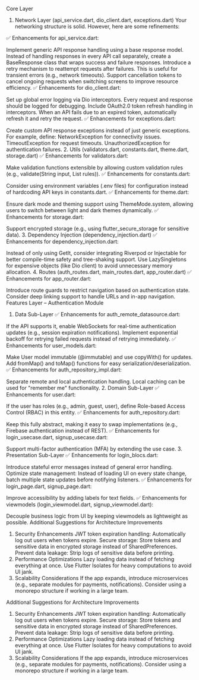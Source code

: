 Core Layer
1. Network Layer (api_service.dart, dio_client.dart, exceptions.dart)
Your networking structure is solid. However, here are some refinements:

✅ Enhancements for api_service.dart:

Implement generic API response handling using a base response model. Instead of handling responses in every API call separately, create a BaseResponse<T> class that wraps success and failure responses.
Introduce a retry mechanism to reattempt requests after failures. This is useful for transient errors (e.g., network timeouts).
Support cancellation tokens to cancel ongoing requests when switching screens to improve resource efficiency.
✅ Enhancements for dio_client.dart:

Set up global error logging via Dio interceptors. Every request and response should be logged for debugging.
Include OAuth2.0 token refresh handling in interceptors. When an API fails due to an expired token, automatically refresh it and retry the request.
✅ Enhancements for exceptions.dart:

Create custom API response exceptions instead of just generic exceptions. For example, define:
NetworkException for connectivity issues.
TimeoutException for request timeouts.
UnauthorizedException for authentication failures.
2. Utils (validators.dart, constants.dart, theme.dart, storage.dart)
✅ Enhancements for validators.dart:

Make validation functions extensible by allowing custom validation rules (e.g., validate(String input, List<ValidationRule> rules)).
✅ Enhancements for constants.dart:

Consider using environment variables (.env files) for configuration instead of hardcoding API keys in constants.dart.
✅ Enhancements for theme.dart:

Ensure dark mode and theming support using ThemeMode.system, allowing users to switch between light and dark themes dynamically.
✅ Enhancements for storage.dart:

Support encrypted storage (e.g., using flutter_secure_storage for sensitive data).
3. Dependency Injection (dependency_injection.dart)
✅ Enhancements for dependency_injection.dart:

Instead of only using GetIt, consider integrating Riverpod or Injectable for better compile-time safety and tree-shaking support.
Use LazySingletons for expensive objects (like Dio client) to avoid unnecessary memory allocation.
4. Routes (auth_routes.dart, main_routes.dart, app_router.dart)
✅ Enhancements for app_router.dart:

Introduce route guards to restrict navigation based on authentication state.
Consider deep linking support to handle URLs and in-app navigation.
Features Layer – Authentication Module
1. Data Sub-Layer
✅ Enhancements for auth_remote_datasource.dart:

If the API supports it, enable WebSockets for real-time authentication updates (e.g., session expiration notifications).
Implement exponential backoff for retrying failed requests instead of retrying immediately.
✅ Enhancements for user_models.dart:

Make User model immutable (@immutable) and use copyWith() for updates.
Add fromMap() and toMap() functions for easy serialization/deserialization.
✅ Enhancements for auth_repository_impl.dart:

Separate remote and local authentication handling. Local caching can be used for "remember me" functionality.
2. Domain Sub-Layer
✅ Enhancements for user.dart:

If the user has roles (e.g., admin, guest, user), define Role-based Access Control (RBAC) in this entity.
✅ Enhancements for auth_repository.dart:

Keep this fully abstract, making it easy to swap implementations (e.g., Firebase authentication instead of REST).
✅ Enhancements for login_usecase.dart, signup_usecase.dart:

Support multi-factor authentication (MFA) by extending the use case.
3. Presentation Sub-Layer
✅ Enhancements for login_blocs.dart:

Introduce stateful error messages instead of general error handling.
Optimize state management: Instead of loading UI on every state change, batch multiple state updates before notifying listeners.
✅ Enhancements for login_page.dart, signup_page.dart:

Improve accessibility by adding labels for text fields.
✅ Enhancements for viewmodels (login_viewmodel.dart, signup_viewmodel.dart):

Decouple business logic from UI by keeping viewmodels as lightweight as possible.
Additional Suggestions for Architecture Improvements
1. Security Enhancements
JWT token expiration handling: Automatically log out users when tokens expire.
Secure storage: Store tokens and sensitive data in encrypted storage instead of SharedPreferences.
Prevent data leakage: Strip logs of sensitive data before printing.
2. Performance Optimizations
Lazy loading data instead of fetching everything at once.
Use Flutter Isolates for heavy computations to avoid UI jank.
3. Scalability Considerations
If the app expands, introduce microservices (e.g., separate modules for payments, notifications).
Consider using a monorepo structure if working in a large team.

Additional Suggestions for Architecture Improvements
1. Security Enhancements
JWT token expiration handling: Automatically log out users when tokens expire.
Secure storage: Store tokens and sensitive data in encrypted storage instead of SharedPreferences.
Prevent data leakage: Strip logs of sensitive data before printing.
2. Performance Optimizations
Lazy loading data instead of fetching everything at once.
Use Flutter Isolates for heavy computations to avoid UI jank.
3. Scalability Considerations
If the app expands, introduce microservices (e.g., separate modules for payments, notifications).
Consider using a monorepo structure if working in a large team.
